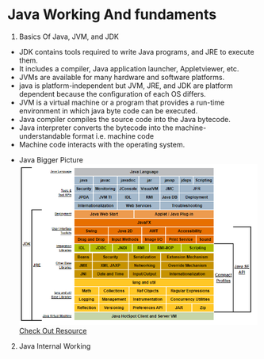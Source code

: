 # Java Working And fundaments

1. Basics Of Java, JVM, and JDK

- JDK contains tools required to write Java programs, and JRE to execute them.
- It includes a compiler, Java application launcher, Appletviewer, etc.
- JVMs are available for many hardware and software platforms.
- java is platform-independent but JVM, JRE, and JDK are platform dependent because the configuration of each OS differs.
- JVM is a virtual machine or a program that provides a run-time environment in which java byte code can be executed.
- Java compiler compiles the source code into the Java bytecode.
- Java interpreter converts the bytecode into the machine-understandable format i.e. machine code
- Machine code interacts with the operating system.

* Java Bigger Picture
  ![The Bigger Picture](../../javaPicture.png)
  [Check Out Resource](https://docs.oracle.com/javase/8/docs/)

2. Java Internal Working
